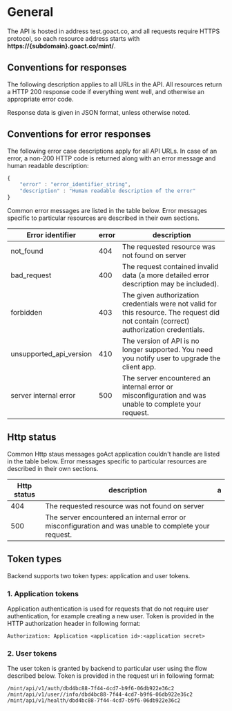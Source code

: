 # General

The API is hosted in address test.goact.co, and all requests require HTTPS
protocol, so each resource address starts with **https://{subdomain}.goact.co/mint/**.

## Conventions for responses

The following description applies to all URLs in the API. All resources return a
HTTP 200 response code if everything went well, and otherwise an appropriate
error code.

Response data is given in JSON format, unless otherwise noted.


## Conventions for error responses

The following error case descriptions apply for all API URLs.
In case of an error, a non-200 HTTP code is returned along with an error message
and human readable description:

```javascript
{
    "error" : "error_identifier_string",
    "description" : "Human readable description of the error"
}
```

Common error messages are listed in the table below. Error messages specific to
particular resources are described in their own sections.

Error identifier        | error | description
------------------------|-------|------------
not_found               |   404 | The requested resource was not found on server
bad_request             |   400 | The request contained invalid data (a more detailed error description may be included).
forbidden               |   403 | The given authorization credentials were not valid for this resource. The request did not contain (correct) authorization credentials.
unsupported_api_version |   410 | The version of API is no longer supported. You need you notify user to upgrade the client app.
server internal error   |   500 | The server encountered an internal error or misconfiguration and was unable to complete your request.


## Http status

Common Http staus messages goAct application couldn't handle are listed in the table below. Error messages specific to
particular resources are described in their own sections. 

Http status | description |  a
----|---------------------|---
404 | The requested resource was not found on server|
500 | The server encountered an internal error or misconfiguration and was unable to complete your request.|


## Token types

Backend supports two token types: application and user tokens.

### 1. Application tokens

Application authentication is used for requests that do not require user
authentication, for example creating a new user. Token is provided in the
HTTP authorization header in following format:

```
Authorization: Application <application id>:<application secret>
```

### 2. User tokens

The user token is granted by backend to particular user using the flow described
below. Token is provided in the request uri in following format:

``` 
/mint/api/v1/auth/dbd4bc88-7f44-4cd7-b9f6-06db922e36c2
/mint/api/v1/user//info/dbd4bc88-7f44-4cd7-b9f6-06db922e36c2
/mint/api/v1/health/dbd4bc88-7f44-4cd7-b9f6-06db922e36c2 
```

